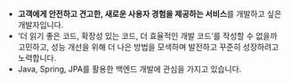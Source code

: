 - **고객에게 안전하고 견고한, 새로운 사용자 경험을 제공하는 서비스**를 개발하고 싶은 개발자입니다.
- ‘더 읽기 좋은 코드, 확장성 있는 코드, 더 효율적인 개발 코드’를 작성할 수 없을까 고민하고, 성능 개선을 위해 더 나은 방법을 모색하며 발전하고 꾸준히 성장하려고 노력합니다.
- Java, Spring, JPA를 활용한 백엔드 개발에 관심을 가지고 있습니다.
